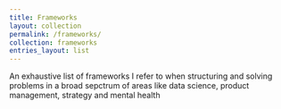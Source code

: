 ```yaml
---
title: Frameworks
layout: collection
permalink: /frameworks/
collection: frameworks
entries_layout: list
---
```


An exhaustive list of frameworks I refer to when structuring and solving problems in a broad sepctrum of areas like data science, product management, strategy and mental health


